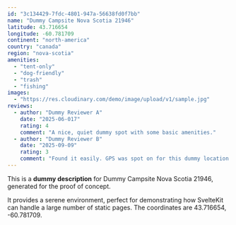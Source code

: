 ```yaml
---
id: "3c134429-7fdc-4801-947a-56638fd0f7bb"
name: "Dummy Campsite Nova Scotia 21946"
latitude: 43.716654
longitude: -60.781709
continent: "north-america"
country: "canada"
region: "nova-scotia"
amenities:
  - "tent-only"
  - "dog-friendly"
  - "trash"
  - "fishing"
images:
  - "https://res.cloudinary.com/demo/image/upload/v1/sample.jpg"
reviews:
  - author: "Dummy Reviewer A"
    date: "2025-06-017"
    rating: 4
    comment: "A nice, quiet dummy spot with some basic amenities."
  - author: "Dummy Reviewer B"
    date: "2025-09-09"
    rating: 3
    comment: "Found it easily. GPS was spot on for this dummy location."
---
```


This is a **dummy description** for Dummy Campsite Nova Scotia 21946, generated for the proof of concept.

It provides a serene environment, perfect for demonstrating how SvelteKit can handle a large number of static pages. The coordinates are 43.716654, -60.781709.
